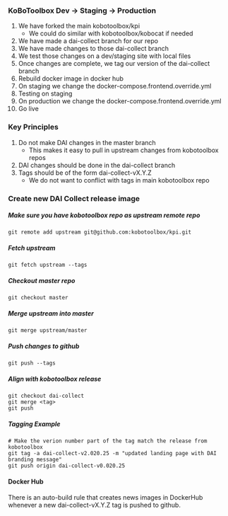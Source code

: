 ### KoBoToolbox Dev -> Staging -> Production

1. We have forked the main kobotoolbox/kpi
   * We could do similar with kobotoolbox/kobocat if needed
1. We have made a dai-collect branch for our repo
1. We have made changes to those dai-collect branch
1. We test those changes on a dev/staging site with local files
1. Once changes are complete, we tag our version of the dai-collect branch 
1. Rebuild docker image in docker hub
1. On staging we change the docker-compose.frontend.override.yml
1. Testing on staging
1. On production we change the docker-compose.frontend.override.yml
1. Go live



### Key Principles
1. Do not make DAI changes in the master branch
   * This makes it easy to pull in upstream changes from kobotoolbox repos
1. DAI changes should be done in the dai-collect branch
1. Tags should be of the form dai-collect-vX.Y.Z
   * We do not want to conflict with tags in main kobotoolbox repo	


### Create new DAI Collect release image


##### Make sure you have kobotoolbox repo as upstream remote repo
```
git remote add upstream git@github.com:kobotoolbox/kpi.git
```

##### Fetch upstream
```
git fetch upstream --tags
```

##### Checkout master repo
```
git checkout master
```

##### Merge upstream into master
```
git merge upstream/master
```

##### Push changes to github
```
git push --tags
```

##### Align with kobotoolbox release
```
git checkout dai-collect
git merge <tag>
git push
```


##### Tagging Example
```
# Make the verion number part of the tag match the release from kobotoolbox
git tag -a dai-collect-v2.020.25 -m "updated landing page with DAI branding message"
git push origin dai-collect-v0.020.25

```

#### Docker Hub

There is an auto-build rule that creates news images in DockerHub whenever a new dai-collect-vX.Y.Z tag is pushed to github.
